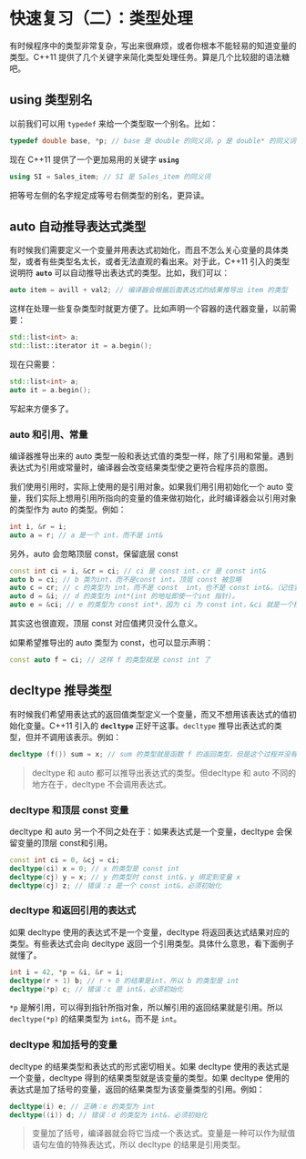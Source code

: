# 快速复习（二）：类型处理

有时候程序中的类型非常复杂，写出来很麻烦，或者你根本不能轻易的知道变量的类型。C++11 提供了几个关键字来简化类型处理任务。算是几个比较甜的语法糖吧。

## using 类型别名

以前我们可以用 `typedef` 来给一个类型取一个别名。比如：

```c++
typedef double base, *p; // base 是 double 的同义词，p 是 double* 的同义词
```

现在 C++11 提供了一个更加易用的关键字 **`using`**

```c++
using SI = Sales_item; // SI 是 Sales_item 的同义词
```

把等号左侧的名字规定成等号右侧类型的别名，更异读。

## auto 自动推导表达式类型

有时候我们需要定义一个变量并用表达式初始化，而且不怎么关心变量的具体类型，或者有些类型名太长，或者无法直观的看出来。对于此，C++11 引入的类型说明符 **`auto`** 可以自动推导出表达式的类型。比如，我们可以：

```c++
auto item = avill + val2; // 编译器会根据后面表达式的结果推导出 item 的类型
```

这样在处理一些复杂类型时就更方便了。比如声明一个容器的迭代器变量，以前需要：

```c++
std::list<int> a;
std::list::iterator it = a.begin();
```

现在只需要：

```c++
std::list<int> a;
auto it = a.begin();
```

写起来方便多了。

### auto 和引用、常量

编译器推导出来的 auto 类型一般和表达式值的类型一样，除了引用和常量。遇到表达式为引用或常量时，编译器会改变结果类型使之更符合程序员的意图。

我们使用引用时，实际上使用的是引用对象。如果我们用引用初始化一个 auto 变量，我们实际上想用引用所指向的变量的值来做初始化，此时编译器会以引用对象的类型作为 auto 的类型。例如：

```c++
int i, &r = i;
auto a = r; // a 是一个 int，而不是 int&
```

另外，auto 会忽略顶层 const，保留底层 const

```c++
const int ci = i, &cr = ci; // ci 是 const int，cr 是 const int&
auto b = ci; // b 类为int，而不是const int。顶层 const 被忽略
auto c = cr; // c 的类型为 int，而不是 const  int，也不是 const int&。（记住我们使用引用，实际上在使用引用的对象）
auto d = &i; // d 的类型为 int*(int 的地址即使一个int 指针)。
auto e = &ci; // e 的类型为 const int*，因为 ci 为 const int，&ci 就是一个指向 const int 的指针，为底层const，而 auto 会保留底层 const
```

其实这也很直观，顶层 const 对应值拷贝没什么意义。

如果希望推导出的 auto 类型为 const，也可以显示声明：

```c++
const auto f = ci; // 这样 f 的类型就是 const int 了
```

## decltype 推导类型

有时候我们希望用表达式的返回值类型定义一个变量，而又不想用该表达式的值初始化变量。C++11 引入的 **`decltype`** 正好干这事。`decltype` 推导出表达式的类型，但并不调用该表示。例如：

```c++
decltype (f()) sum = x; // sum 的类型就是函数 f 的返回类型，但是这个过程并没有调用函数 f
```

>   decltype 和 auto 都可以推导出表达式的类型。但decltype 和 auto 不同的地方在于，decltype 不会调用表达式。

### decltype 和顶层 const 变量

decltype 和 auto 另一个不同之处在于：如果表达式是一个变量，decltype 会保留变量的顶层 const和引用。

```c++
const int ci = 0, &cj = ci;
decltype(ci) x = 0; // x 的类型是 const int
decltype(cj) y = x; // y 的类型时 const int&，y 绑定到变量 x
decltype(cj) z; // 错误：z 是一个 const int&，必须初始化
```

### decltype 和返回引用的表达式

如果 decltype 使用的表达式不是一个变量，decltype 将返回表达式结果对应的类型。有些表达式会向 decltype 返回一个引用类型。具体什么意思，看下面例子就懂了。

```c++
int i = 42, *p = &i, &r = i;
decltype(r + 1) b; // r + 0 的结果是int，所以 b 的类型是 int
decltype(*p) c; // 错误：c 是 int&，必须初始化
```

`*p` 是解引用，可以得到指针所指对象，所以解引用的返回结果就是引用。所以 `decltype(*p)` 的结果类型为 `int&`，而不是 `int`。

### decltype 和加括号的变量

decltype 的结果类型和表达式的形式密切相关。如果 decltype 使用的表达式是一个变量，decltype 得到的结果类型就是该变量的类型。如果 decltype 使用的表达式是加了括号的变量，返回的结果类型为该变量类型的引用。例如：

```c++
decltype(i) e; // 正确：e 的类型为 int
decltype((i)) d; // 错误：d 的类型为 int&，必须初始化
```

>   变量加了括号，编译器就会将它当成一个表达式。变量是一种可以作为赋值语句左值的特殊表达式，所以 decltype 的结果是引用类型。





